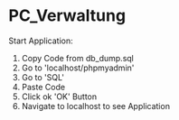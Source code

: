 # PC_Verwaltung

Start Application:

1. Copy Code from db_dump.sql
2. Go to 'localhost/phpmyadmin'
3. Go to 'SQL'
4. Paste Code
5. Click ok 'OK' Button
6. Navigate to localhost to see Application
